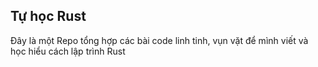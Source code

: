 ## Tự học Rust

Đây là một Repo tổng hợp các bài code linh tinh, vụn vặt để mình viết và học hiểu cách lập trình Rust
